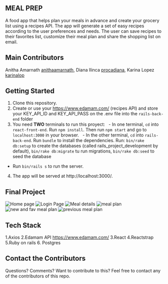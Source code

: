 ## MEAL PREP

A food app that helps plan your meals in advance and create your grocery list using a recipes API. The app will generate a set of easy recipes according to the user preferences and needs. The user can save recipes to their favorites list, customize their meal plan and share the shopping list on email.

## Main Contributors
Anitha Amarnath [anithaamarnath](https://github.com/anithaamarnath), Diana Ilinca [procadiana](https://github.com/procadiana), Karina Lopez [karinalop](https://github.com/karinalop)


## Getting Started
1. Clone this repository.
2.  Create or use your https://www.edamam.com/ (recipes API) and store your KEY_API_ID and KEY_API_PASS on the .env file into the `rails-back-end` folder
3. You need **TWO** terminals to run this proyect:
  - In one terminal, `cd` into `react-front-end`. Run `npm install`. Then run `npm start` and go to `localhost:3000` in your browser.
  - In the other terminal, `cd` into `rails-back-end`. Run `bundle` to install the dependencies. Run: `bin/rake db:setup` to create the databases (called rails_project_development by default),
`bin/rake db:migrate` tu run migrations,
`bin/rake db:seed` to seed the database
  - Run `bin/rails s` to run the server.
4. The app will be served at http://localhost:3000/.



## Final Project

![Home page]()
![Login Page]()
![Meal details]()
![meal plan]()
![new and fav meal plan]()
![previous meal plan]()


## Tech Stack

1.Axios
2.Edamam API https://www.edamam.com/
3.React
4.Reactstrap
5.Ruby on rails
6. Postgres


## Contact the Contributors

Questions? Comments? Want to contribute to this? Feel free to contact any of the contributors of this repo.
